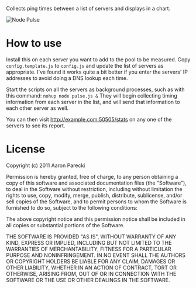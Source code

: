 Collects ping times between a list of servers and displays in a chart.

![Node Pulse](http://aaronpk.github.com/node-pulse.png "Node Pulse")

How to use
==========

Install this on each server you want to add to the pool to be measured. Copy `config.template.js`
to `config.js` and update the list of servers as appropriate. I've found it works quite a bit better
if you enter the servers' IP addresses to avoid doing a DNS lookup each time.

Start the scripts on all the servers as background processes, such as with this command:
`nohup node pulse.js &` They will begin collecting timing information from each server in the list,
and will send that information to each other server as well.

You can then visit http://example.com:50505/stats on any one of the servers to see its report.


License
=======
Copyright (c) 2011 Aaron Parecki

Permission is hereby granted, free of charge, to any person obtaining
a copy of this software and associated documentation files (the
"Software"), to deal in the Software without restriction, including
without limitation the rights to use, copy, modify, merge, publish,
distribute, sublicense, and/or sell copies of the Software, and to
permit persons to whom the Software is furnished to do so, subject to
the following conditions:

The above copyright notice and this permission notice shall be
included in all copies or substantial portions of the Software.

THE SOFTWARE IS PROVIDED "AS IS", WITHOUT WARRANTY OF ANY KIND,
EXPRESS OR IMPLIED, INCLUDING BUT NOT LIMITED TO THE WARRANTIES OF
MERCHANTABILITY, FITNESS FOR A PARTICULAR PURPOSE AND
NONINFRINGEMENT. IN NO EVENT SHALL THE AUTHORS OR COPYRIGHT HOLDERS BE
LIABLE FOR ANY CLAIM, DAMAGES OR OTHER LIABILITY, WHETHER IN AN ACTION
OF CONTRACT, TORT OR OTHERWISE, ARISING FROM, OUT OF OR IN CONNECTION
WITH THE SOFTWARE OR THE USE OR OTHER DEALINGS IN THE SOFTWARE.